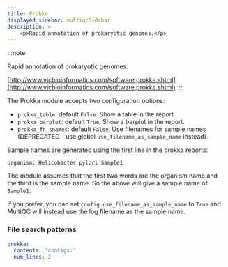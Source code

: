 ```yaml
---
title: Prokka
displayed_sidebar: multiqcSidebar
description: >
    <p>Rapid annotation of prokaryotic genomes.</p>
---
```


<!--
~~~~~ DO NOT EDIT ~~~~~
This file is autogenerated from the MultiQC module python docstring.
Do not edit the markdown, it will be overwritten.

File path for the source of this content: multiqc/modules/prokka/prokka.py
~~~~~~~~~~~~~~~~~~~~~~~
-->

:::note
<p>Rapid annotation of prokaryotic genomes.</p>

[http://www.vicbioinformatics.com/software.prokka.shtml](http://www.vicbioinformatics.com/software.prokka.shtml)
:::

The Prokka module accepts two configuration options:

- `prokka_table`: default `False`. Show a table in the report.
- `prokka_barplot`: default `True`. Show a barplot in the report.
- `prokka_fn_snames`: default `False`. Use filenames for sample names (DEPRECATED - use global `use_filename_as_sample_name` instead).

Sample names are generated using the first line in the prokka reports:

```
organism: Helicobacter pylori Sample1
```

The module assumes that the first two words are the organism name and
the third is the sample name. So the above will give a sample name of
`Sample1`.

If you prefer, you can set `config.use_filename_as_sample_name` to `True` and MultiQC
will instead use the log filename as the sample name.

### File search patterns

```yaml
prokka:
  contents: 'contigs:'
  num_lines: 2
```
    